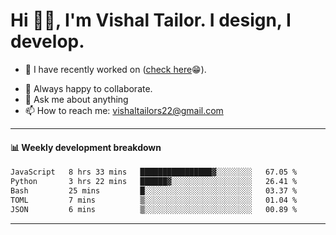# Hi 👋🏻, I'm Vishal Tailor. I design, I develop.

- 🔭 I have recently worked on ([check here](https://vishaltailor.com)😁).
<!-- - 🎦 Currently watching: JavaScript: The Hard Parts By Will Sentance. -->
- 👯 Always happy to collaborate.
- 💬 Ask me about anything
- 📫 How to reach me: <a href="mailto:vishaltailors22@gmail.com">vishaltailors22@gmail.com</a>

<hr /> 
<h4>📊 Weekly development breakdown</h4>
<!--START_SECTION:waka-->

```txt
JavaScript   8 hrs 33 mins   ████████████████▓░░░░░░░░   67.05 %
Python       3 hrs 22 mins   ██████▓░░░░░░░░░░░░░░░░░░   26.41 %
Bash         25 mins         █░░░░░░░░░░░░░░░░░░░░░░░░   03.37 %
TOML         7 mins          ▒░░░░░░░░░░░░░░░░░░░░░░░░   01.04 %
JSON         6 mins          ▒░░░░░░░░░░░░░░░░░░░░░░░░   00.89 %
```

<!--END_SECTION:waka-->
<hr /> 

<!-- ![](./profile-3d-contrib/profile-green-animate.svg) -->
